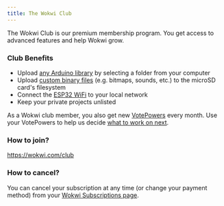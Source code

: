 ```yaml
---
title: The Wokwi Club
---
```


The Wokwi Club is our premium membership program. You get access to advanced features and help Wokwi grow.

### Club Benefits

- Upload [any Arduino library](../guides/libraries#uploading-custom-libraries) by selecting a folder from your computer
- Upload [custom binary files](../parts/wokwi-microsd-card#uploading-binary-files) (e.g. bitmaps, sounds, etc.) to the microSD card's filesystem
- Connect the [ESP32 WiFi](../guides/esp32-wifi) to your local network
- Keep your private projects unlisted

As a Wokwi club member, you also get new [VotePowers](../guides/votepowers) every month. Use your VotePowers to help us decide [what to work on next](https://wokwi.com/features).

### How to join?

https://wokwi.com/club

### How to cancel?

You can cancel your subscription at any time (or change your payment method) from your [Wokwi Subscriptions page](https://wokwi.com/dashboard/subscriptions).
